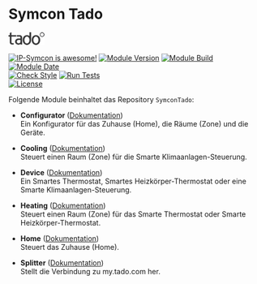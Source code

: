 # Symcon Tado  

[![Image](imgs/tado_logo.png)](https://www.tado.com/de/)  

[![IP-Symcon is awesome!](https://img.shields.io/badge/IP--Symcon-5.5-blue.svg)](https://www.symcon.de)
[![Module Version](https://img.shields.io/badge/Module_Version-1.00-blue.svg)]()
[![Module Build](https://img.shields.io/badge/Module_Build-24-blue.svg)]()
[![Module Date](https://img.shields.io/badge/Module_Date-20201027-blue.svg)]()  
[![Check Style](https://github.com/ubittner/SymconTado/workflows/Check%20Style/badge.svg)](https://github.com/ubittner/SymconTado/actions)
[![Run Tests](https://github.com/ubittner/SymconTado/workflows/Run%20Tests/badge.svg)](https://github.com/ubittner/SymconTado/actions)  
[![License](https://img.shields.io/badge/License-CC%20BY--NC--SA%204.0-green.svg)](https://creativecommons.org/licenses/by-nc-sa/4.0/)

Folgende Module beinhaltet das Repository `SymconTado`:

- __Configurator__ ([Dokumentation](Configurator))  
	Ein Konfigurator für das Zuhause (Home), die Räume (Zone) und die Geräte.

- __Cooling__ ([Dokumentation](Cooling))  
	Steuert einen Raum (Zone) für die Smarte Klimaanlagen-Steuerung.  
	
- __Device__ ([Dokumentation](Device))  
	Ein Smartes Thermostat, Smartes Heizkörper-Thermostat oder eine Smarte Klimaanlagen-Steuerung. 
	
- __Heating__ ([Dokumentation](Heating))  
	Steuert einen Raum (Zone) für das Smarte Thermostat oder Smarte Heizkörper-Thermostat.
	
- __Home__ ([Dokumentation](Home))  
	Steuert das Zuhause (Home).  
	
- __Splitter__ ([Dokumentation](Splitter))  
  	Stellt die Verbindung zu my.tado.com her.